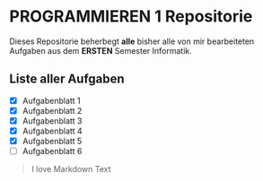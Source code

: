 # PROGRAMMIEREN 1 Repositorie

Dieses Repositorie beherbegt **alle** bisher alle von mir bearbeiteten Aufgaben aus dem
**ERSTEN** Semester Informatik.

## Liste aller Aufgaben ##

- [x] Aufgabenblatt 1
- [x] Aufgabenblatt 2
- [x] Aufgabenblatt 3
- [x] Aufgabenblatt 4
- [x] Aufgabenblatt 5
- [ ] Aufgabenblatt 6

> I love Markdown Text
